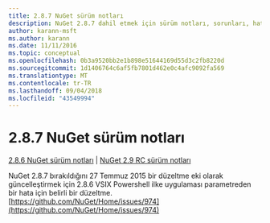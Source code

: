 ```yaml
---
title: 2.8.7 NuGet sürüm notları
description: NuGet 2.8.7 dahil etmek için sürüm notları, sorunları, hata düzeltmeleri, eklenen özellikler ve dcr bilinir.
author: karann-msft
ms.author: karann
ms.date: 11/11/2016
ms.topic: conceptual
ms.openlocfilehash: 0b3a9520bb2e1b898e51644169d55d3c2fb8220d
ms.sourcegitcommit: 1d1406764c6af5fb7801d462e0c4afc9092fa569
ms.translationtype: MT
ms.contentlocale: tr-TR
ms.lasthandoff: 09/04/2018
ms.locfileid: "43549994"
---
```

# <a name="nuget-287-release-notes"></a>2.8.7 NuGet sürüm notları

[2.8.6 NuGet sürüm notları](../release-notes/nuget-2.8.6.md) | [NuGet 2.9 RC sürüm notları](../release-notes/nuget-2.9-RC.md)

NuGet 2.8.7 bırakıldığını 27 Temmuz 2015 bir düzeltme eki olarak güncelleştirmek için 2.8.6 VSIX Powershell ilke uygulaması parametreden bir hata için belirli bir düzeltme.
[https://github.com/NuGet/Home/issues/974](https://github.com/NuGet/Home/issues/974)